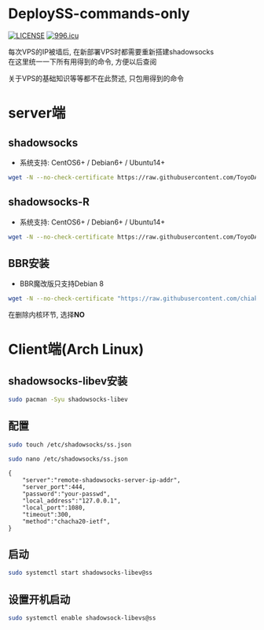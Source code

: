 # DeploySS-commands-only

[![LICENSE](https://img.shields.io/badge/license-Anti%20996-blue.svg)](https://github.com/996icu/996.ICU/blob/master/LICENSE)
[![996.icu](https://img.shields.io/badge/link-996.icu-red.svg)](https://996.icu)

每次VPS的IP被墙后, 在新部署VPS时都需要重新搭建shadowsocks  
在这里统一一下所有用得到的命令, 方便以后查阅

关于VPS的基础知识等等都不在此赘述, 只包用得到的命令

# server端
## shadowsocks
- 系统支持: CentOS6+ / Debian6+ / Ubuntu14+

```bash
wget -N --no-check-certificate https://raw.githubusercontent.com/ToyoDAdoubi/doubi/master/ss-go.sh && chmod +x ss-go.sh && bash ss-go.sh
```

## shadowsocks-R
- 系统支持: CentOS6+ / Debian6+ / Ubuntu14+
```bash
wget -N --no-check-certificate https://raw.githubusercontent.com/ToyoDAdoubi/doubi/master/ssr.sh && chmod +x ssr.sh && bash ssr.sh
```

## BBR安装
- BBR魔改版只支持Debian 8
```bash
wget -N --no-check-certificate "https://raw.githubusercontent.com/chiakge/Linux-NetSpeed/master/tcp.sh" && chmod +x tcp.sh && ./tcp.sh
```

在删除内核环节, 选择**NO**

# Client端(Arch Linux)
## shadowsocks-libev安装
```bash
sudo pacman -Syu shadowsocks-libev
```

## 配置
```bash
sudo touch /etc/shadowsocks/ss.json
```

```bash
sudo nano /etc/shadowsocks/ss.json
```

```
{
	"server":"remote-shadowsocks-server-ip-addr",
	"server_port":444,
	"password":"your-passwd",
	"local_address":"127.0.0.1",
	"local_port":1080,
	"timeout":300,
	"method":"chacha20-ietf",
}
```

## 启动
```bash
sudo systemctl start shadowsocks-libev@ss
```

## 设置开机启动
```bash
sudo systemctl enable shadowsock-libevs@ss
```
